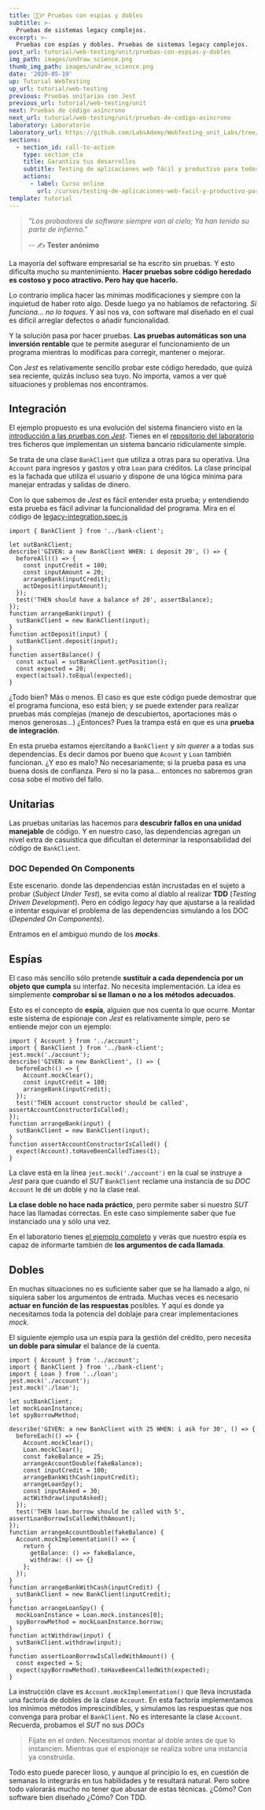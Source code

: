 ```yaml
---
title: 🕵🏼‍♂️ Pruebas con espías y dobles
subtitle: >-
  Pruebas de sistemas legacy complejos.
excerpt: >-
  Pruebas con espías y dobles. Pruebas de sistemas legacy complejos.
post_url: tutorial/web-testing/unit/pruebas-con-espias-y-dobles
img_path: images/undraw_science.png
thumb_img_path: images/undraw_science.png
date: '2020-05-19'
up: Tutorial WebTesting
up_url: tutorial/web-testing
previous: Pruebas unitarias con Jest
previous_url: tutorial/web-testing/unit
next: Pruebas de código asíncrono
next_url: tutorial/web-testing/unit/pruebas-de-codigo-asincrono
laboratory: Laboratorio
laboratory_url: https://github.com/LabsAdemy/WebTesting_unit_Labs/tree/master/src/unit/legacy
sections:
  - section_id: call-to-action
    type: section_cta
    title: Garantiza tus desarrollos
    subtitle: Testing de aplicaciones web fácil y productivo para todos.
    actions:
      - label: Curso online
        url: /cursos/testing-de-aplicaciones-web-facil-y-productivo-para-todos/
template: tutorial
---
```


> _"Los probadores de software siempre van al cielo; Ya han tenido su parte de infierno."_
>
> -- ✍️ **Tester anónimo**

La mayoría del software empresarial se ha escrito sin pruebas. Y esto dificulta mucho su mantenimiento. **Hacer pruebas sobre código heredado es costoso y poco atractivo. Pero hay que hacerlo.**

Lo contrario implica hacer las mínimas modificaciones y siempre con la inquietud de haber roto algo. Desde luego ya no hablamos de refactoring. _Si funciona... no lo toques_. Y así nos va, con software mal diseñado en el cual es difícil arreglar defectos o añadir funcionalidad.

Y la solución pasa por hacer pruebas. **Las pruebas automáticas son una inversión rentable** que te permite asegurar el funcionamiento de un programa mientras lo modificas para corregir, mantener o mejorar.

Con _Jest_ es relativamente sencillo probar este código heredado, que quizá sea reciente, quizás incluso sea tuyo. No importa, vamos a ver qué situaciones y problemas nos encontramos.

## Integración

El ejemplo propuesto es una evolución del sistema financiero visto en la [introducción a las pruebas con _Jest_](https://www.bitademy.com/tutorial/web-testing/unit). Tienes en el [repositorio del laboratorio](https://github.com/LabsAdemy/WebTesting_unit_Labs/tree/master/src/unit/legacy) tres ficheros que implementan un sistema bancario ridículamente simple.

Se trata de una clase `BankClient` que utiliza a otras para su operativa. Una `Account` para ingresos y gastos y otra `Loan` para créditos. La clase principal es la fachada que utiliza el usuario y dispone de una lógica mínima para manejar entradas y salidas de dinero.

Con lo que sabemos de _Jest_ es fácil entender esta prueba; y entendiendo esta prueba es fácil adivinar la funcionalidad del programa. Mira en el código de [legacy-integration.spec.js](https://github.com/LabsAdemy/WebTesting_unit_Labs/blob/master/src/unit/legacy/tests/legacy-integration.spec.js)

```
import { BankClient } from '../bank-client';

let sutBankClient;
describe('GIVEN: a new BankClient WHEN: i deposit 20', () => {
  beforeAll(() => {
    const inputCredit = 100;
    const inputAmount = 20;
    arrangeBank(inputCredit);
    actDeposit(inputAmount);
  });
  test('THEN should have a balance of 20', assertBalance);
});
function arrangeBank(input) {
  sutBankClient = new BankClient(input);
}
function actDeposit(input) {
  sutBankClient.deposit(input);
}
function assertBalance() {
  const actual = sutBankClient.getPosition();
  const expected = 20;
  expect(actual).toEqual(expected);
}
```

¿Todo bien? Más o menos. El caso es que este código puede demostrar que el programa funciona, eso está bien; y se puede extender para realizar pruebas más complejas (manejo de descubiertos, aportaciones más o menos generosas...) ¿Entonces? Pues la trampa está en que es una **prueba de integración**.

En esta prueba estamos ejercitando a `BankClient` y _sin querer_ a a todas sus dependencias. Es decir damos por bueno que `Acount` y `Loan` también funcionan. ¿Y eso es malo? No necesariamente; si la prueba pasa es una buena dosis de confianza. Pero si no la pasa... entonces no sabremos gran cosa sobe el motivo del fallo.

## Unitarias

Las pruebas unitarias las hacemos para **descubrir fallos en una unidad manejable** de código. Y en nuestro caso, las dependencias agregan un nivel extra de casuística que dificultan el determinar la responsabilidad del código de `BankClient`.

### DOC Depended On Components

Este escenario. donde las dependencias están incrustadas en el sujeto a probar (_Subject Under Test_), se evita como al diablo al realizar **TDD** (_Testing Driven Development_). Pero en código _legacy_ hay que ajustarse a la realidad e intentar esquivar el problema de las dependencias simulando a los DOC (_Depended On Components_).

Entramos en el ambiguo mundo de los **_mocks_**.

## Espías

El caso más sencillo sólo pretende **sustituir a cada dependencia por un objeto que cumpla** su interfaz. No necesita implementación. La idea es simplemente **comprobar si se llaman o no a los métodos adecuados**.

Esto es el concepto de **espía**, alguien que nos cuenta lo que ocurre. Montar este sistema de espionaje con _Jest_ es relativamente simple, pero se entiende mejor con un ejemplo:

```
import { Account } from '../account';
import { BankClient } from '../bank-client';
jest.mock('./account');
describe('GIVEN: a new BankClient', () => {
  beforeEach(() => {
    Account.mockClear();
    const inputCredit = 100;
    arrangeBank(inputCredit);
  });
  test('THEN account constructor should be called', assertAccountConstructorIsCalled);
});
function arrangeBank(input) {
  sutBankClient = new BankClient(input);
}
function assertAccountConstructorIsCalled() {
  expect(Account).toHaveBeenCalledTimes(1);
}
```

La clave está en la línea `jest.mock('./account')` en la cual se instruye a _Jest_ para que cuando el _SUT_ `BankClient` reclame una instancia de su _DOC_ `Account` le dé un doble y no la clase real.

**La clase doble no hace nada práctico**, pero permite saber si nuestro _SUT_ hace las llamadas correctas. En este caso simplemente saber que fue instanciado una y sólo una vez.

En el laboratorio tienes [el ejemplo completo](https://github.com/LabsAdemy/WebTesting_unit_Labs/blob/master/src/unit/legacy/tests/legacy-spy.spec.js) y verás que nuestro espía es capaz de informarte también de **los argumentos de cada llamada**.

## Dobles

En muchas situaciones no es suficiente saber que se ha llamado a algo, ni siquiera saber los argumentos de entrada. Muchas veces es necesario **actuar en función de las respuestas** posibles. Y aquí es donde ya necesitamos toda la potencia del doblaje para crear implementaciones _mock_.

El siguiente ejemplo usa un espía para la gestión del crédito, pero necesita **un doble para simular** el balance de la cuenta.

```
import { Account } from '../account';
import { BankClient } from '../bank-client';
import { Loan } from '../loan';
jest.mock('./account');
jest.mock('./loan');

let sutBankClient;
let mockLoanInstance;
let spyBorrowMethod;

describe('GIVEN: a new BankClient with 25 WHEN: i ask for 30', () => {
  beforeEach(() => {
    Account.mockClear();
    Loan.mockClear();
    const fakeBalance = 25;
    arrangeAccountDouble(fakeBalance);
    const inputCredit = 100;
    arrangeBankWithCash(inputCredit);
    arrangeLoanSpy();
    const inputAsked = 30;
    actWithdraw(inputAsked);
  });
  test('THEN loan.borrow should be called with 5', assertLoanBorrowIsCalledWithAmount);
});
function arrangeAccountDouble(fakeBalance) {
  Account.mockImplementation(() => {
    return {
      getBalance: () => fakeBalance,
      withdraw: () => {}
    };
  });
}
function arrangeBankWithCash(inputCredit) {
  sutBankClient = new BankClient(inputCredit);
}
function arrangeLoanSpy() {
  mockLoanInstance = Loan.mock.instances[0];
  spyBorrowMethod = mockLoanInstance.borrow;
}
function actWithdraw(input) {
  sutBankClient.withdraw(input);
}
function assertLoanBorrowIsCalledWithAmount() {
  const expected = 5;
  expect(spyBorrowMethod).toHaveBeenCalledWith(expected);
}
```

La instrucción clave es `Account.mockImplementation()` que lleva incrustada una factoría de dobles de la clase `Account`. En esta factoría implementamos los mínimos métodos imprescindibles, y simulamos las respuestas que nos convenga para probar el `BankClient`. No es interesante la clase `Account`. Recuerda, probamos el _SUT_ no sus _DOCs_

> Fíjate en el orden. Necesitamos montar al doble antes de que lo instancien. Mientras que el espionaje se realiza sobre una instancia ya construida.

Todo esto puede parecer lioso, y aunque al principio lo es, en cuestión de semanas lo integrarás en tus habilidades y te resultará natural. Pero sobre todo valorarás mucho no tener que abusar de estas técnicas. ¿Cómo? Con software bien diseñado ¿Cómo? Con TDD.
